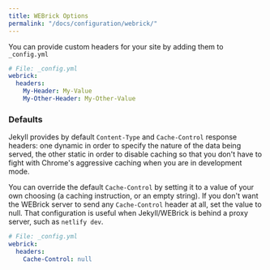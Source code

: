 ```yaml
---
title: WEBrick Options
permalink: "/docs/configuration/webrick/"
---
```

You can provide custom headers for your site by adding them to `_config.yml`

```yaml
# File: _config.yml
webrick:
  headers:
    My-Header: My-Value
    My-Other-Header: My-Other-Value
```

### Defaults

Jekyll provides by default `Content-Type` and `Cache-Control` response
headers: one dynamic in order to specify the nature of the data being served,
the other static in order to disable caching so that you don't have to fight
with Chrome's aggressive caching when you are in development mode.

You can override the default `Cache-Control` by setting it to a value of your
own choosing (a caching instruction, or an empty string). If you don't want the
WEBrick server to send any `Cache-Control` header at all, set the value to null.
That configuration is useful when Jekyll/WEBrick is behind a proxy server, such
as `netlify dev`.

```yaml
# File: _config.yml
webrick:
  headers:
    Cache-Control: null
```
